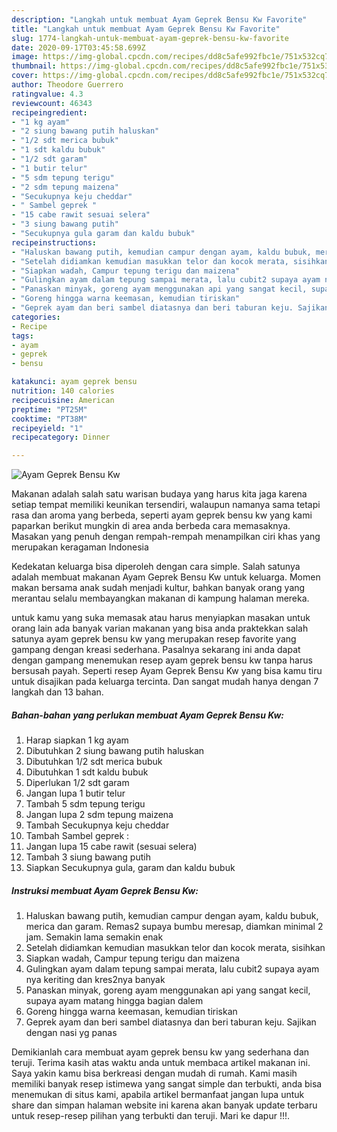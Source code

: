 ```yaml
---
description: "Langkah untuk membuat Ayam Geprek Bensu Kw Favorite"
title: "Langkah untuk membuat Ayam Geprek Bensu Kw Favorite"
slug: 1774-langkah-untuk-membuat-ayam-geprek-bensu-kw-favorite
date: 2020-09-17T03:45:58.699Z
image: https://img-global.cpcdn.com/recipes/dd8c5afe992fbc1e/751x532cq70/ayam-geprek-bensu-kw-foto-resep-utama.jpg
thumbnail: https://img-global.cpcdn.com/recipes/dd8c5afe992fbc1e/751x532cq70/ayam-geprek-bensu-kw-foto-resep-utama.jpg
cover: https://img-global.cpcdn.com/recipes/dd8c5afe992fbc1e/751x532cq70/ayam-geprek-bensu-kw-foto-resep-utama.jpg
author: Theodore Guerrero
ratingvalue: 4.3
reviewcount: 46343
recipeingredient:
- "1 kg ayam"
- "2 siung bawang putih haluskan"
- "1/2 sdt merica bubuk"
- "1 sdt kaldu bubuk"
- "1/2 sdt garam"
- "1 butir telur"
- "5 sdm tepung terigu"
- "2 sdm tepung maizena"
- "Secukupnya keju cheddar"
- " Sambel geprek "
- "15 cabe rawit sesuai selera"
- "3 siung bawang putih"
- "Secukupnya gula garam dan kaldu bubuk"
recipeinstructions:
- "Haluskan bawang putih, kemudian campur dengan ayam, kaldu bubuk, merica dan garam. Remas2 supaya bumbu meresap, diamkan minimal 2 jam. Semakin lama semakin enak"
- "Setelah didiamkan kemudian masukkan telor dan kocok merata, sisihkan"
- "Siapkan wadah, Campur tepung terigu dan maizena"
- "Gulingkan ayam dalam tepung sampai merata, lalu cubit2 supaya ayam nya keriting dan kres2nya banyak"
- "Panaskan minyak, goreng ayam menggunakan api yang sangat kecil, supaya ayam matang hingga bagian dalem"
- "Goreng hingga warna keemasan, kemudian tiriskan"
- "Geprek ayam dan beri sambel diatasnya dan beri taburan keju. Sajikan dengan nasi yg panas"
categories:
- Recipe
tags:
- ayam
- geprek
- bensu

katakunci: ayam geprek bensu 
nutrition: 140 calories
recipecuisine: American
preptime: "PT25M"
cooktime: "PT38M"
recipeyield: "1"
recipecategory: Dinner

---
```



![Ayam Geprek Bensu Kw](https://img-global.cpcdn.com/recipes/dd8c5afe992fbc1e/751x532cq70/ayam-geprek-bensu-kw-foto-resep-utama.jpg)

Makanan adalah salah satu warisan budaya yang harus kita jaga karena setiap tempat memiliki keunikan tersendiri, walaupun namanya sama tetapi rasa dan aroma yang berbeda, seperti ayam geprek bensu kw yang kami paparkan berikut mungkin di area anda berbeda cara memasaknya. Masakan yang penuh dengan rempah-rempah menampilkan ciri khas yang merupakan keragaman Indonesia



Kedekatan keluarga bisa diperoleh dengan cara simple. Salah satunya adalah membuat makanan Ayam Geprek Bensu Kw untuk keluarga. Momen makan bersama anak sudah menjadi kultur, bahkan banyak orang yang merantau selalu membayangkan makanan di kampung halaman mereka.

untuk kamu yang suka memasak atau harus menyiapkan masakan untuk orang lain ada banyak varian makanan yang bisa anda praktekkan salah satunya ayam geprek bensu kw yang merupakan resep favorite yang gampang dengan kreasi sederhana. Pasalnya sekarang ini anda dapat dengan gampang menemukan resep ayam geprek bensu kw tanpa harus bersusah payah.
Seperti resep Ayam Geprek Bensu Kw yang bisa kamu tiru untuk disajikan pada keluarga tercinta. Dan sangat mudah hanya dengan 7 langkah dan 13 bahan.


<!--inarticleads1-->

##### Bahan-bahan yang perlukan membuat Ayam Geprek Bensu Kw:

1. Harap siapkan 1 kg ayam
1. Dibutuhkan 2 siung bawang putih haluskan
1. Dibutuhkan 1/2 sdt merica bubuk
1. Dibutuhkan 1 sdt kaldu bubuk
1. Diperlukan 1/2 sdt garam
1. Jangan lupa 1 butir telur
1. Tambah 5 sdm tepung terigu
1. Jangan lupa 2 sdm tepung maizena
1. Tambah Secukupnya keju cheddar
1. Tambah  Sambel geprek :
1. Jangan lupa 15 cabe rawit (sesuai selera)
1. Tambah 3 siung bawang putih
1. Siapkan Secukupnya gula, garam dan kaldu bubuk




<!--inarticleads2-->

##### Instruksi membuat  Ayam Geprek Bensu Kw:

1. Haluskan bawang putih, kemudian campur dengan ayam, kaldu bubuk, merica dan garam. Remas2 supaya bumbu meresap, diamkan minimal 2 jam. Semakin lama semakin enak
1. Setelah didiamkan kemudian masukkan telor dan kocok merata, sisihkan
1. Siapkan wadah, Campur tepung terigu dan maizena
1. Gulingkan ayam dalam tepung sampai merata, lalu cubit2 supaya ayam nya keriting dan kres2nya banyak
1. Panaskan minyak, goreng ayam menggunakan api yang sangat kecil, supaya ayam matang hingga bagian dalem
1. Goreng hingga warna keemasan, kemudian tiriskan
1. Geprek ayam dan beri sambel diatasnya dan beri taburan keju. Sajikan dengan nasi yg panas




Demikianlah cara membuat ayam geprek bensu kw yang sederhana dan teruji. Terima kasih atas waktu anda untuk membaca artikel makanan ini. Saya yakin kamu bisa berkreasi dengan mudah di rumah. Kami masih memiliki banyak resep istimewa yang sangat simple dan terbukti, anda bisa menemukan di situs kami, apabila artikel bermanfaat jangan lupa untuk share dan simpan halaman website ini karena akan banyak update terbaru untuk resep-resep pilihan yang terbukti dan teruji. Mari ke dapur !!!. 
